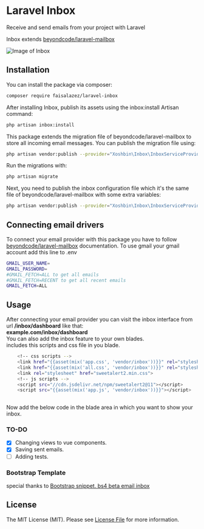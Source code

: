 # Laravel Inbox
Receive and send emails from your project with Laravel

Inbox extends [beyondcode/laravel-mailbox](https://github.com/beyondcode/laravel-mailbox)

![Image of Inbox](https://github.com/Xoshbin/laravel-inbox/blob/master/Screen-Shot.png?raw=true)

## Installation

You can install the package via composer:

```bash
composer require faisalazez/laravel-inbox
```
After installing Inbox, publish its assets using the inbox:install Artisan command:

```bash
php artisan inbox:install
```

This package extends the migration file of beyondcode/laravel-mailbox to store all incoming email messages. You can publish the migration file using:

```bash
php artisan vendor:publish --provider="Xoshbin\Inbox\InboxServiceProvider" --tag="migrations"
```

Run the migrations with:

```bash
php artisan migrate
```

Next, you need to publish the inbox configuration file which it's the same file of beyondcode/laravel-mailbox with some extra variables:

```bash
php artisan vendor:publish --provider="Xoshbin\Inbox\InboxServiceProvider" --tag="config"

```
## Connecting email drivers

To connect your email provider with this package you have to follow [beyondcode/laravel-mailbox](https://docs.beyondco.de/laravel-mailbox) documentation.
To use gmail your gmail account add this line to .env
```bash
GMAIL_USER_NAME=
GMAIL_PASSWORD=
#GMAIL_FETCH=ALL to get all emails
#GMAIL_FETCH=RECENT to get all recent emails
GMAIL_FETCH=ALL
```

## Usage

After connecting your email provider you can visit the inbox interface from url **/inbox/dashboard** like that: <br>
**example.com/inbox/dashboard** <br>
You can also add the inbox feature to your own blades. <br>
includes this scripts and css file in you blade. <br>
```bash
    <!-- css scripts -->
    <link href="{{asset(mix('app.css', 'vendor/inbox'))}}" rel="stylesheet">
    <link href="{{asset(mix('all.css', 'vendor/inbox'))}}" rel="stylesheet">
    <link rel="stylesheet" href="sweetalert2.min.css">
    <!-- js scripts -->
    <script src="//cdn.jsdelivr.net/npm/sweetalert2@11"></script>
    <script src="{{asset(mix('app.js', 'vendor/inbox'))}}"></script>
    
```
Now add the below code in the blade area in which you want to show your inbox.


### TO-DO
- [x] Changing views to vue components.
- [x] Saving sent emails.
- [ ] Adding tests.

### Bootstrap Template
special thanks to [Bootstrap snippet. bs4 beta email inbox](https://www.bootdey.com/snippets/view/bs4-beta-email-inbox)

## License

The MIT License (MIT). Please see [License File](LICENSE.md) for more information.
